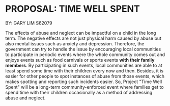 # PROPOSAL: TIME WELL SPENT

BY: GARY LIM S62079

The effects of abuse and neglect can be impactful on a child in the long term. The negative effects are not just physical harm caused by abuse but also mental issues such as anxiety and depression. Therefore, the government can try to handle the issue by encouraging local communities to participate in periodic events where the whole community comes out and enjoys events such as food carnivals or sports events **with their family members**. By participating in such events, local communities are able to at least spend some time with their children every now and then. Besides, it is easier for other people to spot instances of abuse from those events, which makes spotting and reporting such incidents easier. So, Project "Time Well Spent" will be a long-term community-enforced event where families get to spend time with their children occasionally as a method of addressing abuse and neglect.